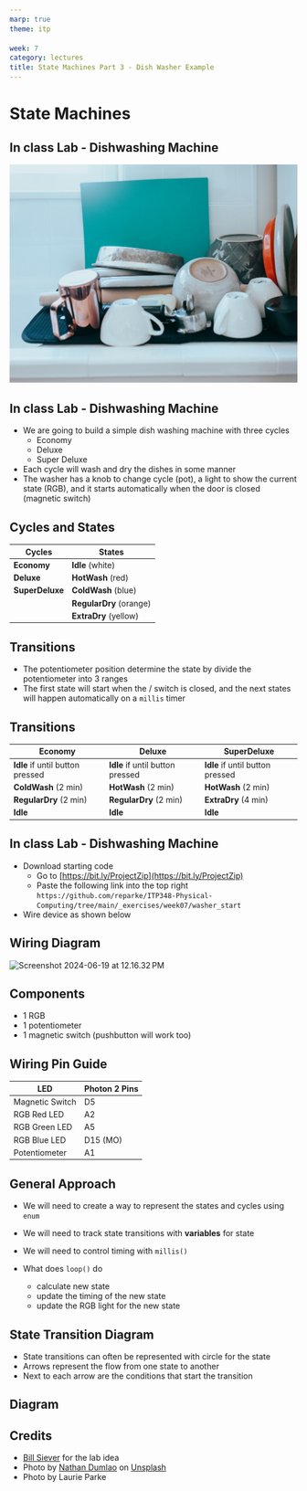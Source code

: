 ```yaml
---
marp: true
theme: itp

week: 7
category: lectures
title: State Machines Part 3 - Dish Washer Example
---
```


<!-- headingDivider: 2 -->

# State Machines
## In class Lab - Dishwashing Machine

<img src="lecture_state_machines_washer.assets/nathan-dumlao-m0ucB-06v7k-unsplash.jpg" style="width:600px;" />



## In class Lab - Dishwashing Machine

* We are going to build a simple dish washing machine with three cycles
  * Economy
  * Deluxe
  * Super Deluxe
* Each cycle will wash and dry the dishes in some manner
* The washer has a knob to change cycle (pot), a light to show the current state (RGB), and it starts automatically when the door is closed (magnetic switch)

## Cycles and States

| Cycles          | States                  |
| --------------- | ----------------------- |
| **Economy**     | **Idle** (white)        |
| **Deluxe**      | **HotWash** (red)       |
| **SuperDeluxe** | **ColdWash** (blue)     |
|                 | **RegularDry** (orange) |
|                 | **ExtraDry** (yellow)   |

## Transitions

- The potentiometer position determine the state by divide the potentiometer into 3 ranges
- The first state will start when the / switch is closed, and the next states will happen automatically on a `millis` timer

## Transitions

| Economy                          | Deluxe                           | SuperDeluxe                      |
| -------------------------------- | -------------------------------- | -------------------------------- |
| **Idle** if until button pressed | **Idle** if until button pressed | **Idle** if until button pressed |
| **ColdWash** (2 min)             | **HotWash** (2 min)              | **HotWash** (2 min)              |
| **RegularDry** (2 min)           | **RegularDry** (2 min)           | **ExtraDry** (4 min)             |
| **Idle**                         | **Idle**                         | **Idle**                         |



## In class Lab - Dishwashing Machine


* Download starting code
  * Go to [https://bit.ly/ProjectZip](https://bit.ly/ProjectZip)
  * Paste the following link into the top right
  ```https://github.com/reparke/ITP348-Physical-Computing/tree/main/_exercises/week07/washer_start```
* Wire device as shown below

## Wiring Diagram
<img src="lecture_state_machines_washer.assets/Screenshot 2024-06-19 at 12.16.32 PM.png" alt="Screenshot 2024-06-19 at 12.16.32 PM" style="width:700px;" />

## Components
* 1 RGB
* 1 potentiometer
* 1 magnetic switch (pushbutton will work too)


<!-- <img src="lecture_finite_state_machines.assets/IMG_8948.jpg" alt="IMG_8948" style="height:500px;" /> -->

## Wiring Pin Guide

| LED                   | Photon 2 Pins |
| ---------------------------- | ---- |
| Magnetic Switch | D5 |
| RGB Red LED      | A2  |
| RGB Green LED | A5  |
| RGB Blue LED | D15 (MO) |
| Potentiometer |   A1   |

## General Approach

* We will need to create a way to represent the states and cycles using `enum`
* We will need to track state transitions with **variables** for state
* We will need to control timing with `millis()`

* What does `loop()` do
  * calculate new state
  * update the timing of the new state
  * update the RGB light for the new state
## State Transition Diagram

- State transitions can often be represented with circle for the state
- Arrows represent the flow from one state to another
- Next to each arrow are the conditions that start the transition

## Diagram

## Credits

* [Bill Siever](http://siever.info) for the lab idea
* Photo by [Nathan Dumlao](https://unsplash.com/@nate_dumlao?utm_source=unsplash&utm_medium=referral&utm_content=creditCopyText) on [Unsplash](https://unsplash.com/s/photos/dishes?utm_source=unsplash&utm_medium=referral&utm_content=creditCopyText)
* Photo by Laurie Parke